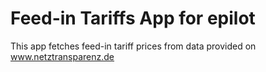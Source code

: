 # Feed-in Tariffs App for epilot

This app fetches feed-in tariff prices from data provided on www.netztransparenz.de

